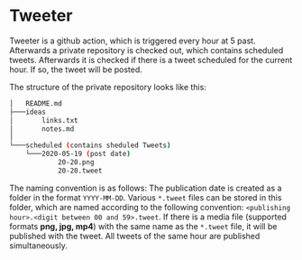 # Tweeter
Tweeter is a github action, which is triggered every hour at 5 past. 
Afterwards a private repository is checked out, which contains scheduled tweets. Afterwards it is checked if there is a tweet scheduled for the current hour. If so, the tweet will be posted.

The structure of the private repository looks like this:

```bash
│   README.md
├───ideas
│       links.txt
│       notes.md
│
└───scheduled (contains sheduled Tweets)
    └───2020-05-19 (post date)
            20-20.png 
            20-20.tweet
```
The naming convention is as follows: The publication date is created as a folder in the format `YYYY-MM-DD`. Various `*.tweet` files can be stored in this folder, which are named according to the following convention: `<publishing hour>.<digit between 00 and 59>.tweet`. If there is a media file (supported formats **png, jpg, mp4**) with the same name as the `*.tweet` file, it will be published with the tweet. All tweets of the same hour are published simultaneously.
